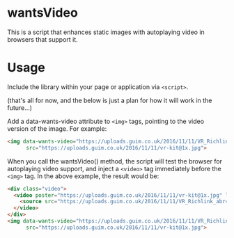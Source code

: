 # wantsVideo

This is a script that enhances static images with autoplaying video in browsers that support it.

# Usage

Include the library within your page or application via `<script>`.

(that's all for now, and the below is just a plan for how it will work in the future…)

Add a data-wants-video attribute to `<img>` tags, pointing to the video version of the image. For example:

```html
<img data-wants-video="https://uploads.guim.co.uk/2016/11/11/VR_Richlink_abr400.mp4"
      src="https://uploads.guim.co.uk/2016/11/11/vr-kit@1x.jpg">
```

When you call the wantsVideo() method, the script will test the browser for autoplaying video support, and inject a `<video>` tag immediately before the `<img>` tag. In the above example, the result would be:

```html
<div class="video">
  <video poster="https://uploads.guim.co.uk/2016/11/11/vr-kit@1x.jpg" loop="true">
    <source src="https://uploads.guim.co.uk/2016/11/11/VR_Richlink_abr400.mp4" type="video/mp4">
  </video>
</div>
<img data-wants-video="https://uploads.guim.co.uk/2016/11/11/VR_Richlink_abr400.mp4"
      src="https://uploads.guim.co.uk/2016/11/11/vr-kit@1x.jpg">
```
